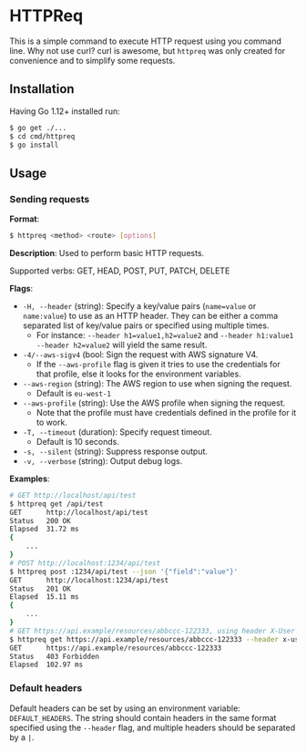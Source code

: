 # HTTPReq

This is a simple command to execute HTTP request using you command line. Why not use curl? curl is awesome, but `httpreq` was only created for convenience and to simplify some requests.

## Installation

Having Go 1.12+ installed run:

```sh
$ go get ./...
$ cd cmd/httpreq
$ go install
```

## Usage

### Sending requests

**Format**:
```sh
$ httpreq <method> <route> [options]
```

**Description**: Used to perform basic HTTP requests.

Supported verbs: GET, HEAD, POST, PUT, PATCH, DELETE

**Flags**:

- `-H, --header` (string): Specify a key/value pairs (`name=value` or `name:value`) to use as an HTTP header. They can be either a comma separated list of key/value pairs or specified using multiple times.
    * For instance: `--header h1=value1,h2=value2` and `--header h1:value1 --header h2=value2` will yield the same result.
- `-4/--aws-sigv4` (bool: Sign the request with AWS signature V4.
    * If the `--aws-profile` flag is given it tries to use the credentials for that profile, else it looks for the environment variables.
- `--aws-region` (string): The AWS region to use when signing the request. 
    * Default is `eu-west-1`
- `--aws-profile` (string): Use the AWS profile when signing the request.
    * Note that the profile must have credentials defined in the profile for it to work.
- `-T, --timeout` (duration): Specify request timeout.
    * Default is 10 seconds.
- `-s, --silent` (string): Suppress response output.
- `-v, --verbose` (string): Output debug logs.

**Examples**:

```sh
# GET http://localhost/api/test
$ httpreq get /api/test
GET      http://localhost/api/test
Status   200 OK
Elapsed  31.72 ms
{
    ...
}
# POST http://localhost:1234/api/test 
$ httpreq post :1234/api/test --json '{"field":"value"}'
GET      http://localhost:1234/api/test
Status   201 OK
Elapsed  15.11 ms
{
    ...
}
# GET https://api.example/resources/abbccc-122333, using header X-User with value donald
$ httpreq get https://api.example/resources/abbccc-122333 --header x-user=donald
GET      https://api.example/resources/abbccc-122333
Status   403 Forbidden
Elapsed  102.97 ms
```

### Default headers

Default headers can be set by using an environment variable: `DEFAULT_HEADERS`.
The string should contain headers in the same format specified using the
`--header` flag, and multiple headers should be separated by a `|`.
